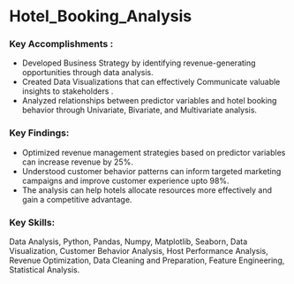 # Hotel_Booking_Analysis
### Key Accomplishments :
- Developed Business Strategy by identifying revenue-generating opportunities through data analysis.
- Created Data Visualizations that can effectively Communicate valuable insights to stakeholders .
- Analyzed relationships between predictor variables and hotel booking behavior through Univariate, Bivariate, and 
Multivariate analysis.

### Key Findings:
- Optimized revenue management strategies based on predictor variables can increase revenue by 25%.
- Understood customer behavior patterns can inform targeted marketing campaigns and improve customer experience upto 98%.
- The analysis can help hotels allocate resources more effectively and gain a competitive advantage.

### Key Skills:  
Data Analysis, Python, Pandas, Numpy, Matplotlib, Seaborn, Data Visualization, Customer Behavior 
Analysis, Host Performance Analysis, Revenue Optimization, Data Cleaning and Preparation, Feature Engineering, 
Statistical Analysis.
